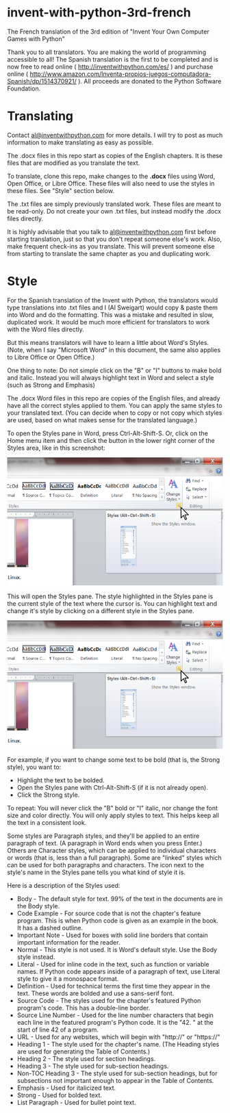 # invent-with-python-3rd-french
The French translation of the 3rd edition of "Invent Your Own Computer Games with Python"

Thank you to all translators. You are making the world of programming accessible to all! The Spanish translation is the first to be completed and is now free to read online ( http://inventwithpython.com/es/ ) and purchase online ( http://www.amazon.com/Inventa-propios-juegos-computadora-Spanish/dp/1514370921/ ). All proceeds are donated to the Python Software Foundation.

Translating
===========

Contact al@inventwithpython.com for more details. I will try to post as much information to make translating as easy as possible.

The .docx files in this repo start as copies of the English chapters. It is these files that are modified as you translate the text.

To translate, clone this repo, make changes to the **.docx** files using Word, Open Office, or Libre Office. These files will also need to use the styles in these files. See "Style" section below.

The .txt files are simply previously translated work. These files are meant to be read-only. Do not create your own .txt files, but instead modify the .docx files directly.

It is highly advisable that you talk to al@inventwithpython.com first before starting translation, just so that you don't repeat someone else's work. Also, make frequent check-ins as you translate. This will prevent someone else from starting to translate the same chapter as you and duplicating work.


Style
=====

For the Spanish translation of the Invent with Python, the translators would type translations into .txt files and I (Al Sweigart) would copy & paste them into Word and do the formatting. This was a mistake and resulted in slow, duplicated work. It would be much more efficient for translators to work with the Word files directly.

But this means translators will have to learn a little about Word's Styles. (Note, when I say "Microsoft Word" in this document, the same also applies to Libre Office or Open Office.)

One thing to note: Do not simple click on the "B" or "I" buttons to make bold and italic. Instead you will always highlight text in Word and select a style (such as Strong and Emphasis)

The .docx Word files in this repo are copies of the English files, and already have all the correct styles applied to them. You can apply the same styles to your translated text. (You can decide when to copy or not copy which styles are used, based on what makes sense for the translated language.)

To open the Styles pane in Word, press Ctrl-Alt-Shift-S. Or, click on the Home menu item and then click the button in the lower right corner of the Styles area, like in this screenshot:

![Styles button](styles_button.png "Styles button")

This will open the Styles pane. The style highlighted in the Styles pane is the current style of the text where the cursor is. You can highlight text and change it's style by clicking on a different style in the Styles pane.

![Styles pane](styles_button.png "Styles pane")

For example, if you want to change some text to be bold (that is, the Strong style), you want to:

* Highlight the text to be bolded.
* Open the Styles pane with Ctrl-Alt-Shift-S (if it is not already open).
* Click the Strong style.

To repeat: You will never click the "B" bold or "I" italic, nor change the font size and color directly. You will only apply styles to text. This helps keep all the text in a consistent look.

Some styles are Paragraph styles, and they'll be applied to an entire paragraph of text. (A paragraph in Word ends when you press Enter.) Others are Character styles, which can be applied to individual characters or words (that is, less than a full paragraph). Some are "linked" styles which can be used for both paragraphs and characters. The icon next to the style's name in the Styles pane tells you what kind of style it is.

Here is a description of the Styles used:

* Body - The default style for text. 99% of the text in the documents are in the Body style.
* Code Example - For source code that is not the chapter's feature program. This is when Python code is given as an example in the book. It has a dashed outline.
* Important Note - Used for boxes with solid line borders that contain important information for the reader.
* Normal - This style is not used. It is Word's default style. Use the Body style instead.
* Literal - Used for inline code in the text, such as function or variable names. If Python code appears inside of a paragraph of text, use Literal style to give it a monospace format.
* Definition - Used for technical terms the first time they appear in the text. These words are bolded and use a sans-serif font.
* Source Code - The styles used for the chapter's featured Python program's code. This has a double-line border.
* Source Line Number - Used for the line number characters that begin each line in the featured program's Python code. It is the "42. " at the start of line 42 of a program.
* URL - Used for any websites, which will begin with "http://" or "https://"
* Heading 1 - The style used for the chapter's name. (The Heading styles are used for generating the Table of Contents.)
* Heading 2 - The style used for section headings.
* Heading 3 - The style used for sub-section headings.
* Non-TOC Heading 3 - The style used for sub-section headings, but for subsections not important enough to appear in the Table of Contents.
* Emphasis - Used for italicized text.
* Strong - Used for bolded text.
* List Paragraph - Used for bullet point text.